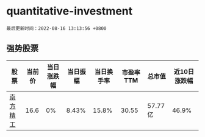 # quantitative-investment

`最后更新时间：2022-08-16 13:13:56 +0800`

## 强势股票

|股票|当前价|当日涨跌幅|当日振幅|当日换手率|市盈率TTM|总市值|近10日涨跌幅|
|----|----|----|----|----|----|----|----|
|[南方精工](https://xueqiu.com/S/SZ002553)|16.6|0%|8.43%|15.8%|30.55|57.77亿|46.9%|
